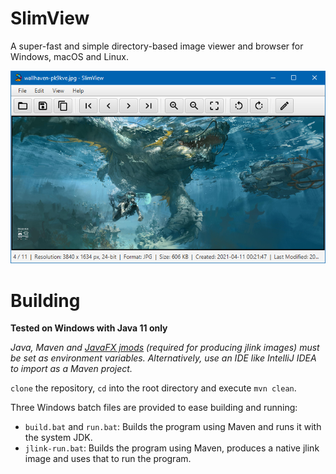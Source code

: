 # SlimView

A super-fast and simple directory-based image viewer and browser for Windows, macOS and Linux.

![Screenshot](https://github.com/antikmozib/SlimView/blob/master/screenshot.png?raw=true)

<h1>Building</h1>

**Tested on Windows with Java 11 only**

_Java, Maven and [JavaFX jmods](https://openjfx.io/openjfx-docs/) (required for producing jlink images) must be set as environment variables. Alternatively, use an IDE like IntelliJ IDEA to import as a Maven project._

`clone` the repository, `cd` into the root directory and execute `mvn clean`.

Three Windows batch files are provided to ease building and running:

* `build.bat` and `run.bat`: Builds the program using Maven and runs it with the system JDK.
* `jlink-run.bat`: Builds the program using Maven, produces a native jlink image and uses that to run the program.
